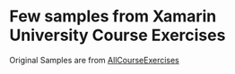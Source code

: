 # Few samples from Xamarin University Course Exercises
Original Samples are from [AllCourseExercises ](https://github.com/XamarinUniversity/AllCourseExercises) 